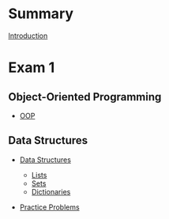 # Summary

[Introduction](README.md)

# Exam 1

## Object-Oriented Programming

- [OOP](exam1/oop.md)

## Data Structures

- [Data Structures](exam1/ds.md)

  - [Lists](exam1/ds/list.md)
  - [Sets](exam1/ds/sets.md)
  - [Dictionaries](exam1/ds/dictionaries.md)

<!-- - [Algorithms](exam1/algo.md)

  - [Sorts](exam1/algo/sorts.md)
  - [Binary Search](exam1/algo/binsearch.md) -->

- [Practice Problems](exam1/practice.md)

<!-- # Exam 2

- [Practice Problems](exam2/practice.md)

# Exam 3

- [Practice Problems](exam3/practice.md) -->
